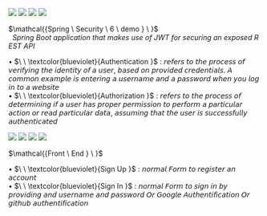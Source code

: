 ![](https://img.shields.io/badge/Spring_boot_3-blueviolet?style=for-the-badge)
![](https://img.shields.io/badge/Spring_Security_6-blueviolet?style=for-the-badge)
![](https://img.shields.io/badge/Java_17-yellow?style=for-the-badge)
![](https://img.shields.io/badge/Json_web_token-blue?style=for-the-badge)  

 $\mathcal{{Spring \ Security \ 6 \ demo } \ \}$  
 $\ \ {Spring \ Boot \ application \ that \ makes \ use \ of \ JWT \ for \ securing \ an \ exposed \ REST \ API \ }$ 




• $\ \ \textcolor{blueviolet}{Authentication }$ : 𝘳𝘦𝘧𝘦𝘳𝘴 𝘵𝘰 𝘵𝘩𝘦 𝘱𝘳𝘰𝘤𝘦𝘴𝘴 𝘰𝘧 𝘷𝘦𝘳𝘪𝘧𝘺𝘪𝘯𝘨 𝘵𝘩𝘦 𝘪𝘥𝘦𝘯𝘵𝘪𝘵𝘺 𝘰𝘧 𝘢 𝘶𝘴𝘦𝘳, 𝘣𝘢𝘴𝘦𝘥 𝘰𝘯 𝘱𝘳𝘰𝘷𝘪𝘥𝘦𝘥 𝘤𝘳𝘦𝘥𝘦𝘯𝘵𝘪𝘢𝘭𝘴. 𝘈 𝘤𝘰𝘮𝘮𝘰𝘯 𝘦𝘹𝘢𝘮𝘱𝘭𝘦 𝘪𝘴 𝘦𝘯𝘵𝘦𝘳𝘪𝘯𝘨 𝘢 𝘶𝘴𝘦𝘳𝘯𝘢𝘮𝘦 𝘢𝘯𝘥 𝘢 𝘱𝘢𝘴𝘴𝘸𝘰𝘳𝘥 𝘸𝘩𝘦𝘯 𝘺𝘰𝘶 𝘭𝘰𝘨 𝘪𝘯 𝘵𝘰 𝘢 𝘸𝘦𝘣𝘴𝘪𝘵𝘦  
• $\ \ \textcolor{blueviolet}{Authorization  }$  : 𝘳𝘦𝘧𝘦𝘳𝘴 𝘵𝘰 𝘵𝘩𝘦 𝘱𝘳𝘰𝘤𝘦𝘴𝘴 𝘰𝘧 𝘥𝘦𝘵𝘦𝘳𝘮𝘪𝘯𝘪𝘯𝘨 𝘪𝘧 𝘢 𝘶𝘴𝘦𝘳 𝘩𝘢𝘴 𝘱𝘳𝘰𝘱𝘦𝘳 𝘱𝘦𝘳𝘮𝘪𝘴𝘴𝘪𝘰𝘯 𝘵𝘰 𝘱𝘦𝘳𝘧𝘰𝘳𝘮 𝘢 𝘱𝘢𝘳𝘵𝘪𝘤𝘶𝘭𝘢𝘳 𝘢𝘤𝘵𝘪𝘰𝘯 𝘰𝘳 𝘳𝘦𝘢𝘥 𝘱𝘢𝘳𝘵𝘪𝘤𝘶𝘭𝘢𝘳 𝘥𝘢𝘵𝘢, 𝘢𝘴𝘴𝘶𝘮𝘪𝘯𝘨 𝘵𝘩𝘢𝘵 𝘵𝘩𝘦 𝘶𝘴𝘦𝘳 𝘪𝘴 𝘴𝘶𝘤𝘤𝘦𝘴𝘴𝘧𝘶𝘭𝘭𝘺 𝘢𝘶𝘵𝘩𝘦𝘯𝘵𝘪𝘤𝘢𝘵𝘦𝘥

![](https://img.shields.io/badge/Angular-DD0031?style=for-the-badge&logo=angular&logoColor=white)
![](https://img.shields.io/badge/CSS3-1572B6?style=for-the-badge&logo=css3&logoColor=white)
![](https://img.shields.io/badge/HTML5-E34F26?style=for-the-badge&logo=html5&logoColor=white)
![](https://img.shields.io/badge/TypeScript-007ACC?style=for-the-badge&logo=typescript&logoColor=white)

 $\mathcal{{Front \ End } \ \}$  

• $\ \ \textcolor{blueviolet}{Sign Up }$ : 𝘯𝘰𝘳𝘮𝘢𝘭 𝘍𝘰𝘳𝘮 𝘵𝘰 𝘳𝘦𝘨𝘪𝘴𝘵𝘦𝘳 𝘢𝘯 𝘢𝘤𝘤𝘰𝘶𝘯𝘵
<br>
• $\ \ \textcolor{blueviolet}{Sign In }$ : 𝘯𝘰𝘳𝘮𝘢𝘭 𝘍𝘰𝘳𝘮 𝘵𝘰 𝘴𝘪𝘨𝘯 𝘪𝘯 𝘣𝘺 𝘱𝘳𝘰𝘷𝘪𝘥𝘪𝘯𝘨 𝘢𝘯𝘥 𝘶𝘴𝘦𝘳𝘯𝘢𝘮𝘦 𝘢𝘯𝘥 𝘱𝘢𝘴𝘴𝘸𝘰𝘳𝘥 𝘖𝘳 𝘎𝘰𝘰𝘨𝘭𝘦 𝘈𝘶𝘵𝘩𝘦𝘯𝘵𝘪𝘧𝘪𝘤𝘢𝘵𝘪𝘰𝘯 𝘖𝘳 𝘨𝘪𝘵𝘩𝘶𝘣 𝘢𝘶𝘵𝘩𝘦𝘯𝘵𝘪𝘧𝘪𝘤𝘢𝘵𝘪𝘰𝘯
